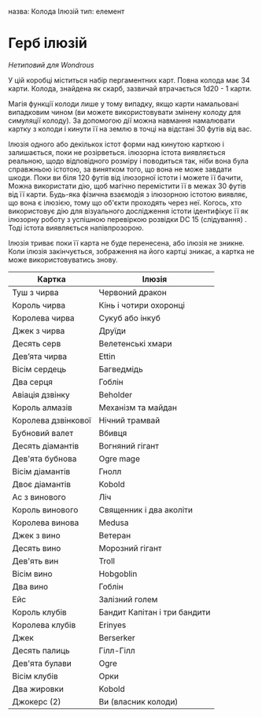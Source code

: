 назва: Колода Ілюзій тип: елемент

# Герб ілюзій
_Нетиповий для Wondrous_

У цій коробці міститься набір пергаментних карт. Повна колода має 34 карти. Колода, знайдена як скарб, зазвичай втрачається 1d20 - 1 карти.

Магія функції колоди лише у тому випадку, якщо карти намальовані випадковим чином (ви можете використовувати змінену колоду для симуляції колоду). За допомогою дії можна навмання намалювати картку з колоди і кинути її на землю в точці на відстані 30 футів від вас.

Ілюзія одного або декількох істот форми над кинутою карткою і залишається, поки не розірветься. ілюзорна істота виявляється реальною, щодо відповідного розміру і поводиться так, ніби вона була справжньою істотою, за винятком того, що вона не може завдати шкоди. Поки ви біля 120 футів від ілюзорної істоти і можете її бачити, Можна використати дію, щоб магічно перемістити її в межах 30 футів від її карти. Будь-яка фізична взаємодія з ілюзорною істотою виявляє, що вона є ілюзією, тому що об'єкти проходять через неї. Когось, хто використовує дію для візуального дослідження істоти ідентифікує її як ілюзорну роботу з успішною перевіркою розвідки DC 15 (слідування) . Тоді істота виявляється напівпрозорою.

Ілюзія триває поки її карта не буде перенесена, або ілюзія не зникне. Коли ілюзія закінчується, зображення на його картці зникає, а картка не може використовуватись знову.


| Картка              | Ілюзія                       |
| ------------------- | ---------------------------- |
| Туш з чирва         | Червоний дракон              |
| Король чирва        | Кінь і чотири охоронці       |
| Королева чирва      | Сукуб або інкуб              |
| Джек з чирва        | Друїди                       |
| Десять серв         | Велетенські хмари            |
| Дев’ята чирва       | Ettin                        |
| Вісім сердець       | Багведмідь                   |
| Два серця           | Гоблін                       |
| Авіація дзвінку     | Beholder                     |
| Король алмазів      | Механізм та майдан           |
| Королева дзвінкової | Нічний трамвай               |
| Бубновий валет      | Вбивця                       |
| Десять діамантів    | Вогняний гігант              |
| Дев'ята бубнова     | Ogre mage                    |
| Вісім діамантів     | Гнолл                        |
| Двоє діамантів      | Kobold                       |
| Ас з винового       | Ліч                          |
| Король винового     | Священник і два аколіти      |
| Королева винова     | Medusa                       |
| Джек з вино         | Ветеран                      |
| Десять вино         | Морозний гігант              |
| Дев'ять вин         | Troll                        |
| Вісім вино          | Hobgoblin                    |
| Два вино            | Гоблін                       |
| Ейс                 | Залізний голем               |
| Король клубів       | Бандит Капітан і три бандити |
| Королева клубів     | Erinyes                      |
| Джек                | Berserker                    |
| Десять палиць       | Гілл-Гілл                    |
| Дев'ята булави      | Ogre                         |
| Вісім клубів        | Орки                         |
| Два жировки         | Kobold                       |
| Джокерс (2)         | Ви (власник колоди)          |